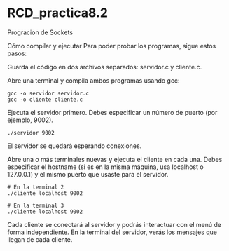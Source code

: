 # RCD_practica8.2
Progracion de Sockets

Cómo compilar y ejecutar
Para poder probar los programas, sigue estos pasos:

Guarda el código en dos archivos separados: servidor.c y cliente.c.

Abre una terminal y compila ambos programas usando gcc:

``` shell
gcc -o servidor servidor.c
gcc -o cliente cliente.c
```
Ejecuta el servidor primero. Debes especificar un número de puerto (por ejemplo, 9002).

``` shell
./servidor 9002
```
El servidor se quedará esperando conexiones.

Abre una o más terminales nuevas y ejecuta el cliente en cada una. Debes especificar el hostname (si es en la misma máquina, usa localhost o 127.0.0.1) y el mismo puerto que usaste para el servidor.

``` shell
# En la terminal 2
./cliente localhost 9002

# En la terminal 3
./cliente localhost 9002
```
Cada cliente se conectará al servidor y podrás interactuar con el menú de forma independiente. En la terminal del servidor, verás los mensajes que llegan de cada cliente.